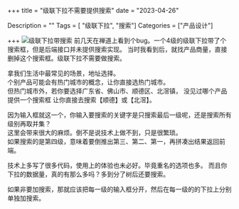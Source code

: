 +++
title = "级联下拉不需要提供搜索"
date = "2023-04-26"

Description = ""
Tags = [ "级联下拉", "搜索"]
Categories = ["产品设计"]

+++
![级联下拉带搜索](/images/cascader.png)
前几天在禅道上看到个bug。一个4级的级联下拉带了个搜索框，但是后端接口并未提供搜索实现。
当时我看到后，就找产品商量，直接删掉这个搜索框。级联下拉不需要做搜索。

拿我们生活中最常见的场景，地址选择。  
个别产品可能会有热门城市的概念，让你直接选热门城市。  
但热门城市外，若你要选择广东省、佛山市、顺德区、北滘镇，
没见过哪个产品提供一个搜索框 让你直接去搜索【顺德】或【北滘】。

因为输入框就这一个，你输入要搜索的关键字是只搜索最后一级呢，还是搜索所有级别再取并集？  
这里会带来很大的麻烦。倒不是说技术上做不到，只是很繁琐。  
如果搜索的是第四级，意味着要倒推出第三、第二、第一，再拼凑出结果返回前端。  

技术上多写了很多代码，使用上的体验也未必好。毕竟重名的选项也多。
而且你下拉的数据量，真的有那么多吗？多到分了树后还要搜索。  

如果非要加搜索，那就应该把每一级的输入框分开，然后在每一级的的下拉上分别单独加搜索。

